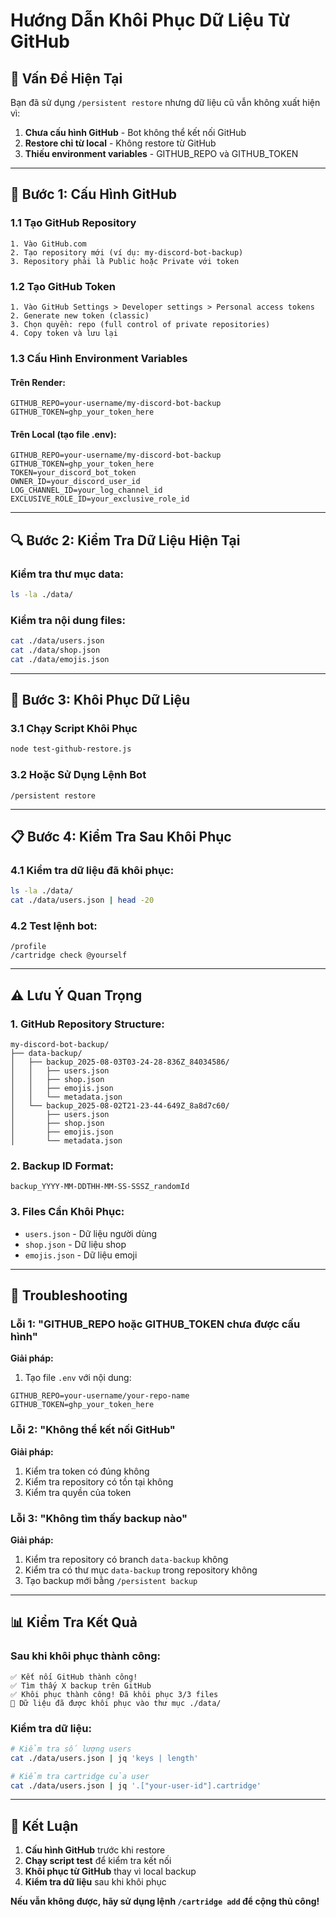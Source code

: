# Hướng Dẫn Khôi Phục Dữ Liệu Từ GitHub

## 🎯 **Vấn Đề Hiện Tại**

Bạn đã sử dụng `/persistent restore` nhưng dữ liệu cũ vẫn không xuất hiện vì:

1. **Chưa cấu hình GitHub** - Bot không thể kết nối GitHub
2. **Restore chỉ từ local** - Không restore từ GitHub
3. **Thiếu environment variables** - GITHUB_REPO và GITHUB_TOKEN

---

## 🔧 **Bước 1: Cấu Hình GitHub**

### **1.1 Tạo GitHub Repository**
```
1. Vào GitHub.com
2. Tạo repository mới (ví dụ: my-discord-bot-backup)
3. Repository phải là Public hoặc Private với token
```

### **1.2 Tạo GitHub Token**
```
1. Vào GitHub Settings > Developer settings > Personal access tokens
2. Generate new token (classic)
3. Chọn quyền: repo (full control of private repositories)
4. Copy token và lưu lại
```

### **1.3 Cấu Hình Environment Variables**

#### **Trên Render:**
```
GITHUB_REPO=your-username/my-discord-bot-backup
GITHUB_TOKEN=ghp_your_token_here
```

#### **Trên Local (tạo file .env):**
```
GITHUB_REPO=your-username/my-discord-bot-backup
GITHUB_TOKEN=ghp_your_token_here
TOKEN=your_discord_bot_token
OWNER_ID=your_discord_user_id
LOG_CHANNEL_ID=your_log_channel_id
EXCLUSIVE_ROLE_ID=your_exclusive_role_id
```

---

## 🔍 **Bước 2: Kiểm Tra Dữ Liệu Hiện Tại**

### **Kiểm tra thư mục data:**
```bash
ls -la ./data/
```

### **Kiểm tra nội dung files:**
```bash
cat ./data/users.json
cat ./data/shop.json
cat ./data/emojis.json
```

---

## 🚀 **Bước 3: Khôi Phục Dữ Liệu**

### **3.1 Chạy Script Khôi Phục**
```bash
node test-github-restore.js
```

### **3.2 Hoặc Sử Dụng Lệnh Bot**
```
/persistent restore
```

---

## 📋 **Bước 4: Kiểm Tra Sau Khôi Phục**

### **4.1 Kiểm tra dữ liệu đã khôi phục:**
```bash
ls -la ./data/
cat ./data/users.json | head -20
```

### **4.2 Test lệnh bot:**
```
/profile
/cartridge check @yourself
```

---

## ⚠️ **Lưu Ý Quan Trọng**

### **1. GitHub Repository Structure:**
```
my-discord-bot-backup/
├── data-backup/
│   ├── backup_2025-08-03T03-24-28-836Z_84034586/
│   │   ├── users.json
│   │   ├── shop.json
│   │   ├── emojis.json
│   │   └── metadata.json
│   └── backup_2025-08-02T21-23-44-649Z_8a8d7c60/
│       ├── users.json
│       ├── shop.json
│       ├── emojis.json
│       └── metadata.json
```

### **2. Backup ID Format:**
```
backup_YYYY-MM-DDTHH-MM-SS-SSSZ_randomId
```

### **3. Files Cần Khôi Phục:**
- `users.json` - Dữ liệu người dùng
- `shop.json` - Dữ liệu shop
- `emojis.json` - Dữ liệu emoji

---

## 🔧 **Troubleshooting**

### **Lỗi 1: "GITHUB_REPO hoặc GITHUB_TOKEN chưa được cấu hình"**
**Giải pháp:**
1. Tạo file `.env` với nội dung:
```
GITHUB_REPO=your-username/your-repo-name
GITHUB_TOKEN=ghp_your_token_here
```

### **Lỗi 2: "Không thể kết nối GitHub"**
**Giải pháp:**
1. Kiểm tra token có đúng không
2. Kiểm tra repository có tồn tại không
3. Kiểm tra quyền của token

### **Lỗi 3: "Không tìm thấy backup nào"**
**Giải pháp:**
1. Kiểm tra repository có branch `data-backup` không
2. Kiểm tra có thư mục `data-backup` trong repository không
3. Tạo backup mới bằng `/persistent backup`

---

## 📊 **Kiểm Tra Kết Quả**

### **Sau khi khôi phục thành công:**
```
✅ Kết nối GitHub thành công!
✅ Tìm thấy X backup trên GitHub
✅ Khôi phục thành công! Đã khôi phục 3/3 files
📁 Dữ liệu đã được khôi phục vào thư mục ./data/
```

### **Kiểm tra dữ liệu:**
```bash
# Kiểm tra số lượng users
cat ./data/users.json | jq 'keys | length'

# Kiểm tra cartridge của user
cat ./data/users.json | jq '.["your-user-id"].cartridge'
```

---

## 🎯 **Kết Luận**

1. **Cấu hình GitHub** trước khi restore
2. **Chạy script test** để kiểm tra kết nối
3. **Khôi phục từ GitHub** thay vì local backup
4. **Kiểm tra dữ liệu** sau khi khôi phục

**Nếu vẫn không được, hãy sử dụng lệnh `/cartridge add` để cộng thủ công!** 